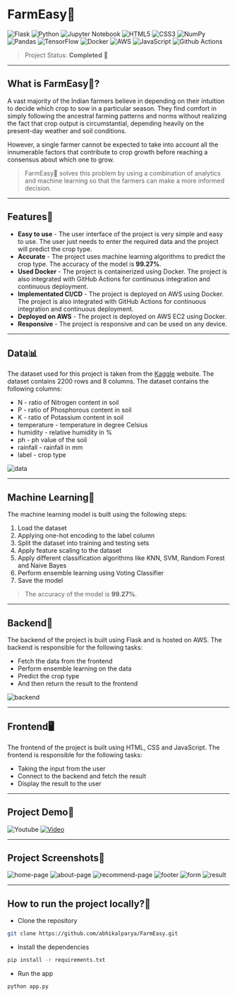 # FarmEasy🌾

![Flask](https://img.shields.io/badge/flask-%23000.svg?style=for-the-badge&logo=flask&logoColor=white)
![Python](https://img.shields.io/badge/python-3670A0?style=for-the-badge&logo=python&logoColor=ffdd54)
![Jupyter Notebook](https://img.shields.io/badge/jupyter-%23FA0F00.svg?style=for-the-badge&logo=jupyter&logoColor=white)
![HTML5](https://img.shields.io/badge/html5-%23E34F26.svg?style=for-the-badge&logo=html5&logoColor=white)
![CSS3](https://img.shields.io/badge/css3-%231572B6.svg?style=for-the-badge&logo=css3&logoColor=white)
![NumPy](https://img.shields.io/badge/numpy-%23013243.svg?style=for-the-badge&logo=numpy&logoColor=white)
![Pandas](https://img.shields.io/badge/pandas-%23150458.svg?style=for-the-badge&logo=pandas&logoColor=white)
![TensorFlow](https://img.shields.io/badge/TensorFlow-%23FF6F00.svg?style=for-the-badge&logo=TensorFlow&logoColor=white)
![Docker](https://img.shields.io/badge/docker-%230db7ed.svg?style=for-the-badge&logo=docker&logoColor=white)
![AWS](https://img.shields.io/badge/AWS-%23FF9900.svg?style=for-the-badge&logo=amazon-aws&logoColor=white)
![JavaScript](	https://img.shields.io/badge/JavaScript-F7DF1E?style=for-the-badge&logo=javascript&logoColor=black)
![Github Actions](https://img.shields.io/badge/GitHub_Actions-2088FF?style=for-the-badge&logo=github-actions&logoColor=white)

> Project Status: **Completed** 🎉


---

## What is FarmEasy🌾?
A vast majority of the Indian farmers believe in depending on their intuition to decide which crop to sow in a particular season. They find comfort in simply following the ancestral farming patterns and norms without realizing the fact that crop output is circumstantial, depending heavily on the present-day weather and soil conditions.

However, a single farmer cannot be expected to take into account all the innumerable factors that contribute to crop growth before reaching a consensus about which one to grow.

> FarmEasy🌾 solves this problem by using a combination of analytics and machine learning so that the farmers can make a more informed decision.

---

## Features🔮
- **Easy to use** - The user interface of the project is very simple and easy to use. The user just needs to enter the required data and the project will predict the crop type.
- **Accurate** - The project uses machine learning algorithms to predict the crop type. The accuracy of the model is **99.27%**.
- **Used Docker** - The project is containerized using Docker. The project is also integrated with GitHub Actions for continuous integration and continuous deployment.
- **Implementated CI/CD** - The project is deployed on AWS using Docker. The project is also integrated with GitHub Actions for continuous integration and continuous deployment.
- **Deployed on AWS** - The project is deployed on AWS EC2 using Docker.
- **Responsive** - The project is responsive and can be used on any device.

---

## Data📊
The dataset used for this project is taken from the [Kaggle](https://www.kaggle.com/atharvaingle/crop-recommendation-dataset) website. The dataset contains 2200 rows and 8 columns. The dataset contains the following columns:
- N - ratio of Nitrogen content in soil
- P - ratio of Phosphorous content in soil
- K - ratio of Potassium content in soil
- temperature - temperature in degree Celsius
- humidity - relative humidity in %
- ph - ph value of the soil
- rainfall - rainfall in mm
- label - crop type

![data](https://user-images.githubusercontent.com/81465377/210740507-3402380e-16b6-42d0-8231-675167f5b4c6.PNG)

---

## Machine Learning🤖

The machine learning model is built using the following steps:
1. Load the dataset
2. Applying one-hot encoding to the label column
3. Split the dataset into training and testing sets
4. Apply feature scaling to the dataset
5. Apply different classification algorithms like KNN, SVM, Random Forest and Naive Bayes
6. Perform ensemble learning using Voting Classifier 
7. Save the model

> The accuracy of the model is **99.27%**.

---

## Backend🔧
The backend of the project is built using Flask and is hosted on AWS. The backend is responsible for the following tasks:
- Fetch the data from the frontend
- Perform ensemble learning on the data
- Predict the crop type
- And then return the result to the frontend

![backend](https://user-images.githubusercontent.com/81465377/210936962-3e9106ae-f798-4e9b-84fb-6476b2d1b054.png)

---

## Frontend🖥️
The frontend of the project is built using HTML, CSS and JavaScript. The frontend is responsible for the following tasks:
- Taking the input from the user
- Connect to the backend and fetch the result
- Display the result to the user

---

## Project Demo🎥
![Youtube](https://img.shields.io/badge/YouTube-FF0000?style=for-the-badge&logo=youtube&logoColor=white)
[![Video](https://img.youtube.com/vi/l0T5REBvfcI/0.jpg)](https://www.youtube.com/watch?v=l0T5REBvfcI)

---

## Project Screenshots📸
![home-page](https://user-images.githubusercontent.com/81465377/213855553-b2ae624c-f119-494b-bc3c-298629a0fe3d.jpg)
![about-page](https://user-images.githubusercontent.com/81465377/213855752-e3494c73-3b32-49af-8f45-48f125d4d2c9.jpg)
![recommend-page](https://user-images.githubusercontent.com/81465377/213855965-f7358239-ee57-426f-b976-8b797ec3c615.jpg)
![footer](https://user-images.githubusercontent.com/81465377/213856165-318753d7-8ef5-48f2-8ad1-6ae85ab6afbd.jpg)
![form](https://user-images.githubusercontent.com/81465377/213856444-3389c0e8-0f05-4652-9530-55bd8f2dbb5f.jpg)
![result](https://user-images.githubusercontent.com/81465377/213856637-f5398f09-ac09-4b63-946a-21d670b5b660.jpg)

---

## How to run the project locally?🤔
- Clone the repository
```bash
git clone https://github.com/abhikalparya/FarmEasy.git
```
- Install the dependencies
```bash
pip install -r requirements.txt
```
- Run the app
```bash
python app.py
```

